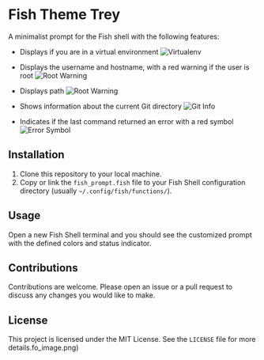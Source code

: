 # Fish Theme Trey

A minimalist prompt for the Fish shell with the following features:

- Displays if you are in a virtual environment
    ![Virtualenv](path/to/virtualenv_image.png)

- Displays the username and hostname, with a red warning if the user is root
    ![Root Warning](path/to/root_warning_image.png)

- Displays path
    ![Root Warning](path/to/root_warning_image.png)

- Shows information about the current Git directory
    ![Git Info](path/to/git_info_image.png)

- Indicates if the last command returned an error with a red symbol
    ![Error Symbol](path/to/error_symbol_image.png)

## Installation

1. Clone this repository to your local machine.
2. Copy or link the `fish_prompt.fish` file to your Fish Shell configuration directory (usually `~/.config/fish/functions/`).

## Usage

Open a new Fish Shell terminal and you should see the customized prompt with the defined colors and status indicator.

## Contributions

Contributions are welcome. Please open an issue or a pull request to discuss any changes you would like to make.

## License

This project is licensed under the MIT License. See the `LICENSE` file for more details.fo_image.png)
